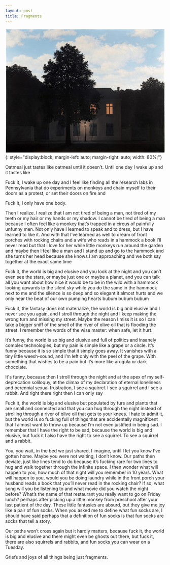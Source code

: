 ```yaml
---
layout: post
title: Fragments
---
```


![L'empire des lumières](/assets/img/lempire.jpeg){: style="display:block; margin-left: auto; margin-right: auto; width: 80%;"}

<p class="poem">
Oatmeal just tastes like oatmeal until it doesn’t.
Until one day I wake up and it tastes like

Fuck it, I wake up one day and I feel like finding all the research labs in Pennsylvania that do experiments on monkeys and chain myself to their doors as a protest, or set their doors on fire and

Fuck it, I only have one body.

Then I realize. I realize that I am not tired of being a man, not tired of my teeth or my hair or my hands or my shadow. I cannot be tired of being a man because I often feel like a monkey that’s trapped in a circus of painfully unfunny men.
Not only have I learned to speak and to dress, but I have learned to like it. 
And with that I’ve learned as well to dream of front porches with rocking chairs and a wife who reads in a hammock a book I’ll never read but that I love for her while little monkeys run around the garden and maybe then I feel like a man and I stand up and go to the hammock and she turns her head because she knows I am approaching and we both say together at the exact same time

Fuck it, the world is big and elusive and you look at the night and you can’t even see the stars,  or maybe just one or maybe a planet, and you can talk all you want about how nice it would be to be in the wild with a hammock looking upwards to the silent sky while you do the same in the hammock next to me and the silence is so deep and so elegant it almost hurts and we only hear the beat of our own pumping hearts
 bubum bubum bubum

Fuck it, the fantasy does not materialize, the world is big and elusive and I never see you again, and I stroll through the night and I keep making the wrong turn and missing my street. Maybe the reason I miss it is so I can take a bigger sniff of the smell of the river of olive oil that is flooding the street.
 I remember the words of the wise master: 
when safe, let it hurt.

It’s funny, the world is so big and elusive and full of politics and insanely complex technologies, but my pain is simple like a grape or a circle. 
It’s funny because it is so simple that it simply goes away. It vanishes with a tiny little weesh-sound, and I’m left only with the peel of the grape. With something that wishes to be a pain but it’s more like arugula or dark chocolate.

It's funny, because then I stroll through the night and at the apex of my self-deprecation soliloquy, at the climax of my declaration of eternal loneliness and perennial sexual frustration, I see a squirrel. I see a squirrel and I see a rabbit. And right there right then I can only say

Fuck it, the world is big and elusive but populated by furs and plants that are small and connected and that you can hug through the night instead of strolling through a river of olive oil that gets to your knees. I hate to admit it, but the world is so fucking full of things that are accidentally magnificent that I almost want to throw up because I’m not even justified in being sad. I remember that I have the right to be sad, because the world is big and elusive, but fuck it I also have the right to see a squirrel. To see a squirrel and a rabbit.

You, you wait, in the bed we just shared, I imagine, until I let you know I’ve gotten home. Maybe you were not waiting, I don’t know. Our paths then deviate, just like lines tend to do because it’s fucking rare for two lines to hug and walk together through the infinite space. I then wonder what will happen to you, how much of that night will you remember in 10 years.
What will happen to you, would you be doing laundry while in the front porch your husband reads a book that you’ll never read in the rocking chair? If so, what song will you be listening to and what movie did you watch the night before? What’s the name of that restaurant you really want to go on Friday lunch? perhaps after picking up a little monkey from preschool after your last patient of the day. These little fantasies are absurd, but they give me joy like a pair of fun socks. When you asked me to define what fun socks are, I should have said perhaps that a definition of fun socks is that fun socks are socks that tell a story.

Our paths won’t cross again but it hardly matters, because fuck it, the world is big and elusive and there might even be ghosts out there, but fuck it, there are also squirrels and rabbits, and fun socks you can wear on a Tuesday.

Griefs and joys of all things being just fragments.
</p> 


